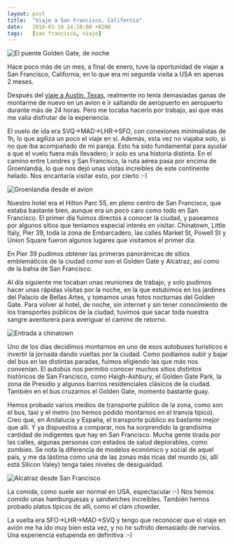 ```yaml
---
layout: post
title:  "Viaje a San Francisco, California"
date:   2018-03-10 14:20:00 +0200
tags:	[san francisco, viaje]
---
```


![El puente Golden Gate, de noche][goldengate]

Hace poco más de un mes, a final de enero, tuve la oportunidad de viajar a
San Francisco, California, en lo que era mi segunda visita a USA en apenas 2
meses.

Después del [viaje a Austin, Texas][austin], realmente no tenía demasiadas
ganas de montarme de nuevo en un avion e ir saltando de aeropuerto en
aeropuerto durante más de 24 horas. Pero me tocaba hacerlo por trabajo, así
que más me valia disfrutar de la experiencia.

<!--more-->

El vuelo de ida era SVQ->MAD->LHR->SFO, con conexiones minimalistas de 1h, lo
que agiliza un poco el viaje en si. Además, esta vez no viajaba solo, si no que
iba acompañado de mi pareja. Esto ha sido fundamental para ayudar a que el
vuelo fuera más llevadero; ir solo es una historia distinta.
En el camino entre Londres y San Francisco, la ruta aérea pasa por encima de
Groenlandia, lo que nos dejó unas vistas increibles de este continente helado.
Nos encantaría visitar esto, por cierto :-)

![Groenlandia desde el avion][groenlandia]

Nuestro hotel era el Hilton Parc 55, en pleno centro de San Francisco,
que estaba bastante bien, aunque era un poco caro como todo en San Francisco.
El primer día fuimos directos a conocer la ciudad, y paseamos por algunos
sitios que teniamos especial interés en visitar. Chinatown, Little Italy,
Pier 39, toda la zona de Embarcadero, las calles Market St, Powell St y Union
Square fueron algunos lugares que visitamos el primer día.

En Pier 39 pudimos obtener las primeras panorámicas de sitios emblemáticos de
la ciudad como son el Golden Gate y Alcatraz, así como de la bahia de
San Francisco.

Al día siguiente me tocaban unas reuniones de trabajo, y solo pudimos hacer
unas rápidas visitas por la noche, en la que estubimos en los jardines del
Palacio de Bellas Artes, y tomamos unas fotos nocturnas del Golden Gate.
Para volver al hotel, de noche, sin internet y sin tener conocimiento de los
transportes públicos de la ciudad, tuvimos que sacar toda nuestra sangre
aventurera para averiguar el camino de retorno.

![Entrada a chinatown][chinatown]

Uno de los días decidimos montarnos en uno de esos autobuses turísticos e
invertir la jornada dando vueltas por la ciudad. Como podíamos subir y bajar
del bus en las distintas paradas, fuimos eligiendo las que más nos convenian.
El autobús nos permitió conocer muchos sitios distintos históricos de San
Francisco, como Haigh-Ashbury, el Golden Gate Park, la zona de Presidio y
algunos barrios residenciales clásicos de la ciudad.
También en el bus cruzamos el Golden Gate, momento bastante guay.

Hemos probado varios medios de transporte público de la zona, como son el bus,
taxi y el metro (no hemos podido montarnos en el tranvia típico). Creo que, en
Andalucía y España, el transporte público es
bastante mejor que allí. Y ya dispuestos a comparar, nos ha sorprendido la
grandisima cantidad de indigentes que hay en San Francisco. Mucha gente tirada
por las calles, algunas personas con estados de salud deplorables, como
zombies. Se nota la diferencia de modelos económico y social de aquel pais, y
me da lástima como una de las zonas más ricas del mundo (si, allí está Silicon
Valey) tenga tales niveles de desigualdad.

![Alcatraz desde San Francisco][alcatraz]

La comida, como suele ser normal en USA, espectacular :-) Nos hemos comido
unas hamburguesas y sandwiches increibles. También hemos probado platos
típicos de allí, como el clam chowder.

La vuelta era SFO->LHR->MAD->SVQ y tengo que reconocer que el viaje en avión me
ha ido muy bien esta vez, y no he sufrido demasiado de nervios. Una experiencia
estupenda en definitiva :-)





[austin]:		{{site.url}}/2017/12/27/austin-texas.html
[groenlandia]:		{{site.url}}/assets/20180310-01-sfo-groenlandia.png
[alcatraz]:		{{site.url}}/assets/20180310-02-sfo-alcatraz.png
[goldengate]:		{{site.url}}/assets/20180310-03-sfo-goldengate.png
[chinatown]:		{{site.url}}/assets/20180310-04-sfo-chinatown.png
